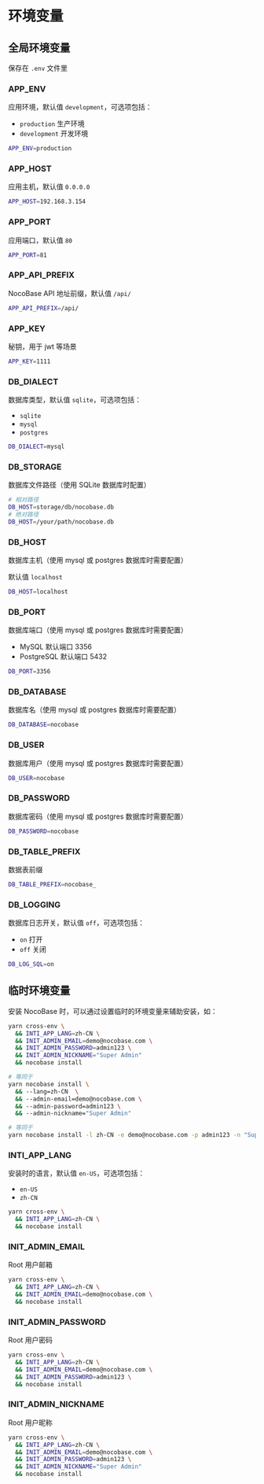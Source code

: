 # 环境变量

## 全局环境变量

保存在 `.env` 文件里

### APP_ENV

应用环境，默认值 `development`，可选项包括：

- `production` 生产环境
- `development` 开发环境

```bash
APP_ENV=production
```

### APP_HOST

应用主机，默认值 `0.0.0.0`

```bash
APP_HOST=192.168.3.154
```

### APP_PORT

应用端口，默认值 `80`

```bash
APP_PORT=81
```

### APP_API_PREFIX

NocoBase API 地址前缀，默认值 `/api/`

```bash
APP_API_PREFIX=/api/
```

### APP_KEY

秘钥，用于 jwt 等场景

```bash
APP_KEY=1111
```

### DB_DIALECT

数据库类型，默认值 `sqlite`，可选项包括：

- `sqlite`
- `mysql`
- `postgres`

```bash
DB_DIALECT=mysql
```

### DB_STORAGE

数据库文件路径（使用 SQLite 数据库时配置）

```bash
# 相对路径
DB_HOST=storage/db/nocobase.db
# 绝对路径
DB_HOST=/your/path/nocobase.db
```

### DB_HOST

数据库主机（使用 mysql 或 postgres 数据库时需要配置）

默认值 `localhost`

```bash
DB_HOST=localhost
```

### DB_PORT

数据库端口（使用 mysql 或 postgres 数据库时需要配置）

- MySQL 默认端口 3356
- PostgreSQL 默认端口 5432

```bash
DB_PORT=3356
```

### DB_DATABASE

数据库名（使用 mysql 或 postgres 数据库时需要配置）

```bash
DB_DATABASE=nocobase
```

### DB_USER

数据库用户（使用 mysql 或 postgres 数据库时需要配置）

```bash
DB_USER=nocobase
```

### DB_PASSWORD

数据库密码（使用 mysql 或 postgres 数据库时需要配置）

```bash
DB_PASSWORD=nocobase
```

### DB_TABLE_PREFIX

数据表前缀

```bash
DB_TABLE_PREFIX=nocobase_
```

### DB_LOGGING

数据库日志开关，默认值 `off`，可选项包括：

- `on` 打开
- `off` 关闭

```bash
DB_LOG_SQL=on
```

## 临时环境变量

安装 NocoBase 时，可以通过设置临时的环境变量来辅助安装，如：

```bash
yarn cross-env \
  && INTI_APP_LANG=zh-CN \
  && INIT_ADMIN_EMAIL=demo@nocobase.com \
  && INIT_ADMIN_PASSWORD=admin123 \
  && INIT_ADMIN_NICKNAME="Super Admin"
  && nocobase install

# 等同于
yarn nocobase install \
  && --lang=zh-CN  \
  && --admin-email=demo@nocobase.com \
  && --admin-password=admin123 \
  && --admin-nickname="Super Admin"

# 等同于
yarn nocobase install -l zh-CN -e demo@nocobase.com -p admin123 -n "Super Admin"
```

### INTI_APP_LANG

安装时的语言，默认值 `en-US`，可选项包括：

- `en-US`
- `zh-CN`

```bash
yarn cross-env \
  && INTI_APP_LANG=zh-CN \
  && nocobase install
```

### INIT_ADMIN_EMAIL

Root 用户邮箱

```bash
yarn cross-env \
  && INTI_APP_LANG=zh-CN \
  && INIT_ADMIN_EMAIL=demo@nocobase.com \
  && nocobase install
```

### INIT_ADMIN_PASSWORD

Root 用户密码

```bash
yarn cross-env \
  && INTI_APP_LANG=zh-CN \
  && INIT_ADMIN_EMAIL=demo@nocobase.com \
  && INIT_ADMIN_PASSWORD=admin123 \
  && nocobase install
```

### INIT_ADMIN_NICKNAME

Root 用户昵称

```bash
yarn cross-env \
  && INTI_APP_LANG=zh-CN \
  && INIT_ADMIN_EMAIL=demo@nocobase.com \
  && INIT_ADMIN_PASSWORD=admin123 \
  && INIT_ADMIN_NICKNAME="Super Admin"
  && nocobase install
```
